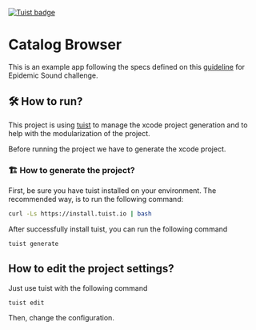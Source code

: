 [![Tuist badge](https://img.shields.io/badge/Powered%20by-Tuist-blue)](https://tuist.io)

# Catalog Browser 

This is an example app following the specs defined on this [guideline](https://github.com/epidemicsound/Mobile-Engineering-Coding-Interview) for Epidemic Sound challenge.

## 🛠 How to run?

This project is using [tuist](https://github.com/tuist/tuist) to manage the xcode project generation and to help with the modularization of the project.

Before running the project we have to generate the xcode project.

### 🏗 How to generate the project?

First, be sure you have tuist installed on your environment.
The recommended way, is to run the following command:

```bash
curl -Ls https://install.tuist.io | bash
```

After successfully install tuist, you can run the following command

```bash
tuist generate
```

## How to edit the project settings?

Just use tuist with the following command

```bash
tuist edit
```

Then, change the configuration.